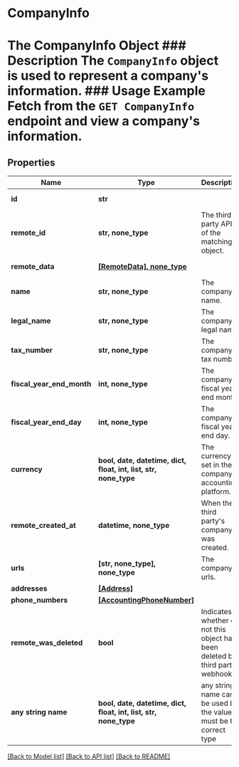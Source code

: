 # CompanyInfo

# The CompanyInfo Object ### Description The `CompanyInfo` object is used to represent a company's information.  ### Usage Example Fetch from the `GET CompanyInfo` endpoint and view a company's information.

## Properties
Name | Type | Description | Notes
------------ | ------------- | ------------- | -------------
**id** | **str** |  | [optional] [readonly] 
**remote_id** | **str, none_type** | The third-party API ID of the matching object. | [optional] 
**remote_data** | [**[RemoteData], none_type**](RemoteData.md) |  | [optional] [readonly] 
**name** | **str, none_type** | The company&#39;s name. | [optional] 
**legal_name** | **str, none_type** | The company&#39;s legal name. | [optional] 
**tax_number** | **str, none_type** | The company&#39;s tax number. | [optional] 
**fiscal_year_end_month** | **int, none_type** | The company&#39;s fiscal year end month. | [optional] 
**fiscal_year_end_day** | **int, none_type** | The company&#39;s fiscal year end day. | [optional] 
**currency** | **bool, date, datetime, dict, float, int, list, str, none_type** | The currency set in the company&#39;s accounting platform. | [optional] 
**remote_created_at** | **datetime, none_type** | When the third party&#39;s company was created. | [optional] 
**urls** | **[str, none_type], none_type** | The company&#39;s urls. | [optional] 
**addresses** | [**[Address]**](Address.md) |  | [optional] 
**phone_numbers** | [**[AccountingPhoneNumber]**](AccountingPhoneNumber.md) |  | [optional] 
**remote_was_deleted** | **bool** | Indicates whether or not this object has been deleted by third party webhooks. | [optional] [readonly] 
**any string name** | **bool, date, datetime, dict, float, int, list, str, none_type** | any string name can be used but the value must be the correct type | [optional]

[[Back to Model list]](../README.md#documentation-for-models) [[Back to API list]](../README.md#documentation-for-api-endpoints) [[Back to README]](../README.md)


